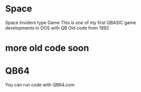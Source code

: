 # Space
Space Inviders type Game
This is one of my first QBASIC game developments in DOS with QB
Old code from 1992

# more old code soon

# QB64
You can run code with QB64.com
